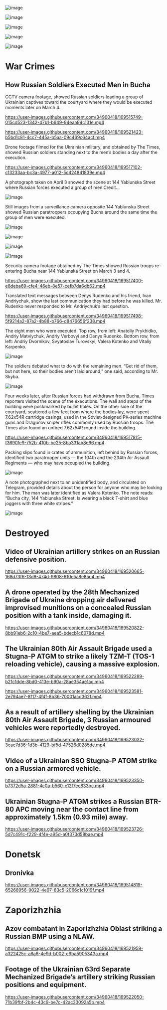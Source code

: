 ![image](https://user-images.githubusercontent.com/34960418/169520472-173921dc-c7d7-4c8e-8c95-73e1b7e935da.png)

![image](https://user-images.githubusercontent.com/34960418/169518650-8d4d1c4b-1f64-4d5b-a18d-bac19c43c751.png)

![image](https://user-images.githubusercontent.com/34960418/169518697-66e9d5d1-d04f-4ba2-9160-7853da23681f.png)

![image](https://user-images.githubusercontent.com/34960418/169518743-d63c95ed-f85d-4d4e-b96c-3e5affa9263d.png)

![image](https://user-images.githubusercontent.com/34960418/169518820-7031f1fa-6b17-4900-84ea-93f6ed7887a7.png)


# War Crimes

## How Russian Soldiers Executed Men in Bucha

CCTV camera footage, showed Russian soldiers leading a group of Ukrainian captives toward the courtyard where they would be executed moments later on March 4.

https://user-images.githubusercontent.com/34960418/169515749-015cd523-1342-47b1-b649-94eaa94c131e.mp4

https://user-images.githubusercontent.com/34960418/169521423-b5bd1c81-4cc7-445a-b5aa-09c469c64acf.mp4


Drone footage filmed for the Ukrainian military, and obtained by The Times, showed Russian soldiers standing next to the men’s bodies a day after the execution.

https://user-images.githubusercontent.com/34960418/169517102-c13233aa-bc3a-4977-a012-5c424841839e.mp4


A photograph taken on April 3 showed the scene at 144 Yablunska Street where Russian forces executed a group of men.Credit...

![image](https://user-images.githubusercontent.com/34960418/169517163-a200a307-1cb6-4544-8c48-0c2cdef62dc2.png)


Still images from a surveillance camera opposite 144 Yablunska Street showed Russian paratroopers occupying Bucha around the same time the group of men were executed.

![image](https://user-images.githubusercontent.com/34960418/169517258-78d8cb7b-cf53-46fe-9754-41bee3429bd6.png)

![image](https://user-images.githubusercontent.com/34960418/169517302-59d7825f-1394-45ba-9a58-995d7fc996b1.png)

![image](https://user-images.githubusercontent.com/34960418/169517316-73139163-78fa-4c47-b221-636d7bf35abd.png)

![image](https://user-images.githubusercontent.com/34960418/169517331-ae2e6409-6980-47b2-9742-620bfd4e408c.png)


Security camera footage obtained by The Times showed Russian troops re-entering Bucha near 144 Yablunska Street on March 3 and 4.

https://user-images.githubusercontent.com/34960418/169517400-e8deba69-cfe4-46eb-8e57-cefb7da6db62.mp4


Translated text messages between Denys Rudenko and his friend, Ivan Andriychuk, show the last communication they had before he was killed. Mr. Rudenko never responded to Mr. Andriychuk’s last question.

https://user-images.githubusercontent.com/34960418/169517498-5f9214a2-87a2-4b88-b766-d8476656f238.mp4

The eight men who were executed. Top row, from left: Anatoliy Prykhidko, Andriy Matviychuk, Andriy Verbovyi and Denys Rudenko. Bottom row, from left: Andriy Dvornikov, Svyatoslav Turovskyi, Valera Kotenko and Vitaliy Karpenko.

![image](https://user-images.githubusercontent.com/34960418/169517552-d566fa8e-87b0-415b-95b3-c5cb9864086f.png)


The soldiers debated what to do with the remaining men. “Get rid of them, but not here, so their bodies aren’t laid around,” one said, according to Mr. Skyba.

![image](https://user-images.githubusercontent.com/34960418/169517646-c4d4f491-dc81-41cd-a25d-4fd485b7b0e7.png)


Four weeks later, after Russian forces had withdrawn from Bucha, Times reporters visited the scene of the executions. The wall and steps of the building were pockmarked by bullet holes. On the other side of the courtyard, scattered a few feet from where the bodies lay, were spent 7.62x54R cartridge casings, used in the Soviet-designed PK-series machine guns and Dragunov sniper rifles commonly used by Russian troops. The Times also found an unfired 7.62x54R round inside the building.

https://user-images.githubusercontent.com/34960418/169517815-f3690fe9-752b-410b-be25-8ba331ab8e66.mp4


Packing slips found in crates of ammunition, left behind by Russian forces, identified two paratrooper units — the 104th and the 234th Air Assault Regiments — who may have occupied the building.

![image](https://user-images.githubusercontent.com/34960418/169517876-77a2bccc-93cb-40ee-8cfd-32d8adf628ba.png)


A note photographed next to an unidentified body, and circulated on Telegram, provided details about the person for anyone who may be looking for him. The man was later identified as Valera Kotenko. The note reads: “Bucha city, 144 Yablunska Street. Is wearing a black T-shirt and blue joggers with three white stripes.”

![image](https://user-images.githubusercontent.com/34960418/169517981-4b57dc46-4330-4038-b839-c932aeb230fd.png)


# Destroyed

## Video of Ukrainian artillery strikes on an Russian defensive position.

https://user-images.githubusercontent.com/34960418/169520665-168d73f6-13d8-474d-9808-610e5a8e85c4.mp4


## A drone operated by the 28th Mechanized Brigade of Ukraine dropping air delivered improvised munitions on a concealed Russian position with a tank inside, damaging it.

https://user-images.githubusercontent.com/34960418/169520822-8bb91eb6-2c10-4be7-aea5-bdecb1c6078d.mp4


## The Ukrainian 80th Air Assault Brigade used a Stugna-P ATGM to strike a likely TZM-T (TOS-1 reloading vehicle), causing a massive explosion.

https://user-images.githubusercontent.com/34960418/169522289-b21c1dde-8bd0-413e-b90a-28ae354ae1ac.mp4

https://user-images.githubusercontent.com/34960418/169523581-2e794ae7-8f17-4f4f-8b36-70001acd362f.mp4


## As a result of artillery shelling by the Ukrainian 80th Air Assault Brigade, 3 Russian armoured vehicles were reportedly destroyed.

https://user-images.githubusercontent.com/34960418/169523032-3cac7d36-1d3b-4129-bf5d-47526d0285de.mp4


## Video of a Ukrainian SSO Stugna-P ATGM strike on a Russian armored vehicle.

https://user-images.githubusercontent.com/34960418/169523350-b7372d5a-2881-4c0a-b560-c12f7ec833bc.mp4


## Ukrainian Stugna-P ATGM strikes a Russian BTR-80 APC moving near the contact line from approximately 1.5km (0.93 mile) away.

https://user-images.githubusercontent.com/34960418/169523726-5d7c491c-f229-4f4e-a95d-a0f373d58bae.mp4


# Donetsk

## Dronivka

https://user-images.githubusercontent.com/34960418/169514819-65268956-9022-4e97-83c5-2066c1c1019f.mp4


# Zaporizhzhia 

## Azov combatant in Zaporizhzhia Oblast striking a Russian BMP using a NLAW.

https://user-images.githubusercontent.com/34960418/169521959-a322425c-a6a6-4e9d-b002-e9ba5905343a.mp4


## Footage of the Ukrainian 63rd Separate Mechanized Brigade’s artillery striking Russian positions and equipment.

https://user-images.githubusercontent.com/34960418/169522050-71b39fbf-2b4c-43c9-be7c-42ac33092a5b.mp4


